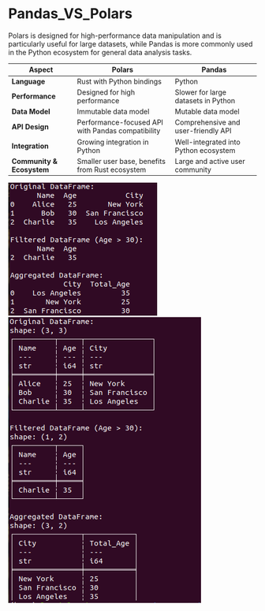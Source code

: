 # Pandas_VS_Polars

Polars is designed for high-performance data manipulation and is particularly useful for large datasets, while Pandas is more commonly used in the Python ecosystem for general data analysis tasks.

| Aspect                   | Polars                               | Pandas                               |
|--------------------------|-------------------------------------|--------------------------------------|
| **Language**             | Rust with Python bindings            | Python                               |
| **Performance**          | Designed for high performance       | Slower for large datasets in Python   |
| **Data Model**           | Immutable data model                | Mutable data model                   |
| **API Design**           | Performance-focused API with Pandas compatibility | Comprehensive and user-friendly API |
| **Integration**          | Growing integration in Python       | Well-integrated into Python ecosystem |
| **Community & Ecosystem** | Smaller user base, benefits from Rust ecosystem | Large and active user community      |

![Pandas Result](https://github.com/TiwariLaxuu/Pandas_VS_Polars/blob/main/pandas_result.png)
![Polar Result](https://github.com/TiwariLaxuu/Pandas_VS_Polars/blob/main/polar_result.png)
